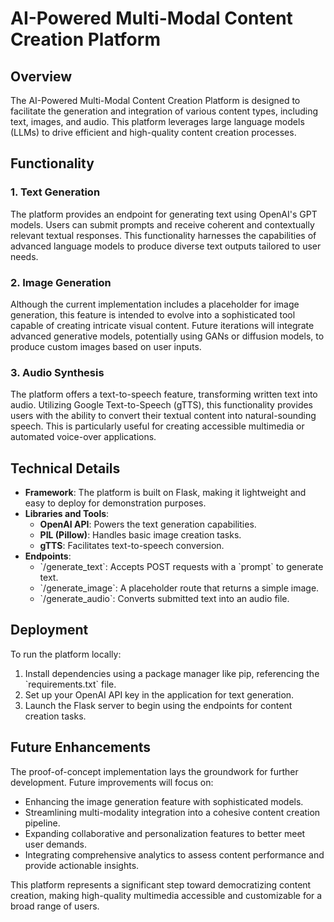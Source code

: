 # AI-Powered Multi-Modal Content Creation Platform

## Overview

The AI-Powered Multi-Modal Content Creation Platform is designed to facilitate the generation and integration of various content types, including text, images, and audio. This platform leverages large language models (LLMs) to drive efficient and high-quality content creation processes.

## Functionality

### 1. Text Generation

The platform provides an endpoint for generating text using OpenAI's GPT models. Users can submit prompts and receive coherent and contextually relevant textual responses. This functionality harnesses the capabilities of advanced language models to produce diverse text outputs tailored to user needs.

### 2. Image Generation

Although the current implementation includes a placeholder for image generation, this feature is intended to evolve into a sophisticated tool capable of creating intricate visual content. Future iterations will integrate advanced generative models, potentially using GANs or diffusion models, to produce custom images based on user inputs.

### 3. Audio Synthesis

The platform offers a text-to-speech feature, transforming written text into audio. Utilizing Google Text-to-Speech (gTTS), this functionality provides users with the ability to convert their textual content into natural-sounding speech. This is particularly useful for creating accessible multimedia or automated voice-over applications.

## Technical Details

- **Framework**: The platform is built on Flask, making it lightweight and easy to deploy for demonstration purposes.
- **Libraries and Tools**:
  - **OpenAI API**: Powers the text generation capabilities.
  - **PIL (Pillow)**: Handles basic image creation tasks.
  - **gTTS**: Facilitates text-to-speech conversion.
- **Endpoints**:
  - \`/generate_text\`: Accepts POST requests with a \`prompt\` to generate text.
  - \`/generate_image\`: A placeholder route that returns a simple image.
  - \`/generate_audio\`: Converts submitted text into an audio file.

## Deployment

To run the platform locally:

1. Install dependencies using a package manager like pip, referencing the \`requirements.txt\` file.
2. Set up your OpenAI API key in the application for text generation.
3. Launch the Flask server to begin using the endpoints for content creation tasks.

## Future Enhancements

The proof-of-concept implementation lays the groundwork for further development. Future improvements will focus on:

- Enhancing the image generation feature with sophisticated models.
- Streamlining multi-modality integration into a cohesive content creation pipeline.
- Expanding collaborative and personalization features to better meet user demands.
- Integrating comprehensive analytics to assess content performance and provide actionable insights.

This platform represents a significant step toward democratizing content creation, making high-quality multimedia accessible and customizable for a broad range of users.

